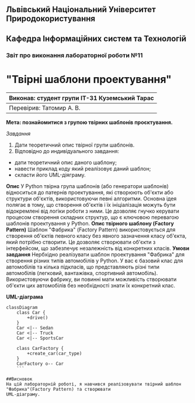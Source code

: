 ## Львівський Національний Університет Природокористування
## Кафедра Інформаційних систем та Технологій



### Звіт про виконання лабораторної роботи №11
# "Твірні шаблони проектування"



| Виконав: студент групи ІТ-31 Куземський Тарас     |
|----------------------------------------------|
| Перевірив: Татомир А. В.      |


**Мета: познайомитися з групою твірних шаблонів проєктування.**


*Завдання*

1. Дати теоретичний опис твірної групи шаблонів.
2. Відповідно до индивідуального завдання:
- дати теоретичний опис даного шаблону;
- навести приклад коду який реалізовує даний шаблон;
- скласти його UML-діяграму.

**Опис**
У Python твірна група шаблонів (або генератори шаблонів) відноситься до патернів проектування, які створюють
об'єкти або структури об'єктів, використовуючи певні алгоритми. Основна ідея полягає в тому, що створення
об'єктів і їх ініціалізація можуть бути відокремлені від логіки роботи з ними. Це дозволяє гнучко керувати
процесом створення складних структур, що є ключовою перевагою шаблонів проектування у Python.
**Опис твірного шаблону (Factory Pattern)**
Шаблон "Фабрика" (Factory Pattern) використовується для створення об'єктів певного класу без явного зазначення
класу об'єкта, який потрібно створити. Це дозволяє створювати об'єкти з інтерфейсом, що забезпечує
незалежність від конкретних класів.
**Умови завдання**
Нербхідно реалізувати шаблон проектування "Фабрика" для створення різних типів автомобілів у Python. У вас є
базовий клас для автомобілів та кілька підкласів, що представляють різні типи автомобілів (легковий,
вантажівка, спортивний автомобіль). Використовуючи фабрику, ви повинні мати можливість створювати об'єкти
цих автомобілів без необхідності знати їх конкретний клас.

**UML-діаграма**
```mermaid 
classDiagram
    class Car {
        +drive()
    }
    Car <|-- Sedan
    Car <|-- Truck
    Car <|-- SportsCar

    class CarFactory {
        +create_car(car_type)
    }
    CarFactory o-- Car
    ```

##Висновок
На цій лабораторній роботі, я навчився реалізовувати твірний шаблон "Фабрика"(Factory Pattern) та створювати
UML-діаграму.